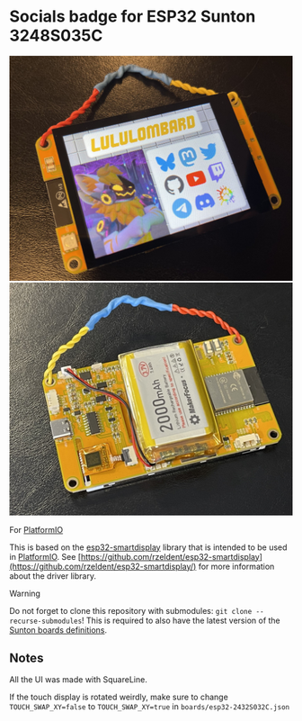 # Socials badge for ESP32 Sunton 3248S035C

![Badge front](assets/badge_front.jpg)
![Badge back](assets/badge_back.jpg)

For [PlatformIO](https://platformio.org/)

This is based on the [esp32-smartdisplay](https://github.com/rzeldent/esp32-smartdisplay) library that is intended to be used in [PlatformIO](https://platformio.org/).
See [https://github.com/rzeldent/esp32-smartdisplay](https://github.com/rzeldent/esp32-smartdisplay/) for more information about the driver library.

>[!WARNING]
>Do not forget to clone this repository with submodules: ```git clone --recurse-submodules```!
>This is required to also have the latest version of the [Sunton boards definitions](https://github.com/rzeldent/platformio-espressif32-sunton).

## Notes

All the UI was made with SquareLine.

If the touch display is rotated weirdly, make sure to change `TOUCH_SWAP_XY=false` to `TOUCH_SWAP_XY=true` in `boards/esp32-2432S032C.json`
